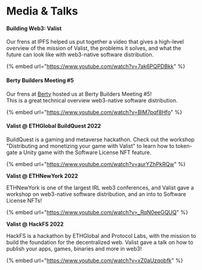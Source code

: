 # Media & Talks

#### Building Web3: Valist

Our frens at IPFS helped us put together a video that gives a high-level overview of the mission of Valist, the problems it solves, and what the future can look like with web3-native software distribution.

{% embed url="https://www.youtube.com/watch?v=7ak6PQPDBkk" %}

#### Berty Builders Meeting #5

Our frens at [Berty](https://berty.tech) hosted us at Berty Builders Meeting #5!\
This is a great technical overview web3-native software distribution.

{% embed url="https://www.youtube.com/watch?v=BlM7pqf8Hfo" %}

#### Valist @ ETHGlobal BuildQuest 2022

BuildQuest is a gaming and metaverse hackathon. Check out the workshop "Distributing and monetizing your game with Valist" to learn how to token-gate a Unity game with the Software License NFT feature.

{% embed url="https://www.youtube.com/watch?v=aurYZhPkRQw" %}

**Valist @ ETHNewYork 2022**

ETHNewYork is one of the largest IRL web3 conferences, and Valist gave a workshop on web3-native software distribution, and an into to Software License NFTs!

{% embed url="https://www.youtube.com/watch?v=_RqN0eeGQUQ" %}

**Valist @ HackFS 2022**

HackFS is a hackathon by ETHGlobal and Protocol Labs, with the mission to build the foundation for the decentralized web. Valist gave a talk on how to publish your apps, games, binaries and more in web3!

{% embed url="https://www.youtube.com/watch?v=xZ0aUzqobfk" %}
